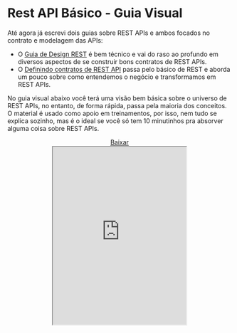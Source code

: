 [//]: # (data-criacao:2019-07-11)
[//]: # (resumo:Guia de referência completo sobre REST APIs com boas práticas de mercado e cenários especiais.)
[//]: # (hashtags:rest)
[//]: # (#imagem:header-rest-branco.jpg)
# Rest API Básico - Guia Visual

Até agora já escrevi dois guias sobre REST APIs e ambos focados no contrato e modelagem das APIs:

- O [Guia de Design REST](https://oliveira-michel.github.io/artigos/2019/07/11/guia-de-design-rest.htm) é bem técnico e vai do raso ao profundo em diversos aspectos de se construir bons contratos de REST APIs.
- O [Definindo contratos de REST API](https://oliveira-michel.github.io/artigos/2020/01/28/definindo-contratos-de-rest-apis.htm) passa pelo básico de REST e aborda um pouco sobre como entendemos o negócio e transformamos em REST APIs.

No guia visual abaixo você terá uma visão bem básica sobre o universo de REST APIs, no entanto, de forma rápida, passa pela maioria dos conceitos. O material é usado como apoio em treinamentos, por isso, nem tudo se explica sozinho, mas é o ideal se você só tem 10 minutinhos pra absorver alguma coisa sobre REST APIs.
<center>
<a href="https://github.com/oliveira-michel/guias-api/raw/master/guia-visual/GuiaRapidoRestAPI.pdf">Baixar</a><br>

<iframe src="https://github.com/oliveira-michel/guias-api/raw/master/guia-visual/GuiaRapidoRestAPI.pdf" width="300px" height="400px">
</center>